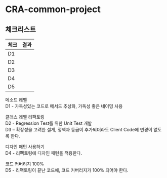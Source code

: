 # CRA-common-project

## 체크리스트
|체크|결과|
|-|-|
|D1||
|D2||
|D3||
|D4||
|D5||

메소드 레벨   
D1 - 가독성있는 코드로 메서드 추상화, 가독성 좋은 네이밍 사용

클래스 레벨 리팩토링   
D2 - Regression Test를 위한 Unit Test 개발   
D3 – 확장성을 고려한 설계, 정책과 등급이 추가되더라도 Client Code에 변경이 없도록 한다.

디자인 패턴 사용하기   
D4 - 리팩토링에 디자인 패턴을 적용한다.

코드 커버리지 100%   
D5 - 리팩토링이 끝난 코드에, 코드 커버리지가 100% 되어야 한다.
